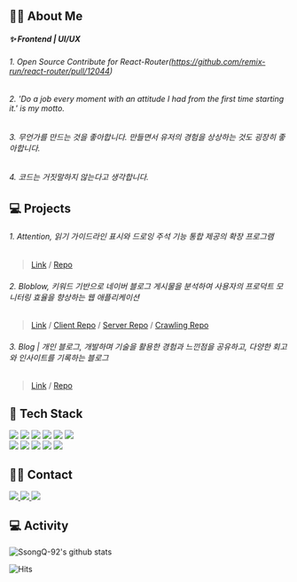 ## 🙋‍♂️ About Me

##### ✨ Frontend | UI/UX

###### 1. Open Source Contribute for React-Router(https://github.com/remix-run/react-router/pull/12044)
###### 2. 'Do a job every moment with an attitude I had from the first time starting it.' is my motto.
###### 3. 무언가를 만드는 것을 좋아합니다. 만들면서 유저의 경험을 상상하는 것도 굉장히 좋아합니다.
###### 4. 코드는 거짓말하지 않는다고 생각합니다.

## 💻 Projects

###### 1. Attention, 읽기 가이드라인 표시와 드로잉 주석 기능 통합 제공의 확장 프로그램
> [Link](https://chrome.google.com/webstore/devconsole/e5032656-c2e8-44b5-bbff-e8d8395c823a/hakidcoicmfocffkkkefhiifdahdaeme/analytics/installs) / [Repo](https://github.com/SsongQ-92/Attention)

###### 2. Bloblow, 키워드 기반으로 네이버 블로그 게시물을 분석하여 사용자의 프로덕트 모니터링 효율을 향상하는 웹 애플리케이션
> [Link](https://bloblow.netlify.app/) / [Client Repo](https://github.com/Team-Bloblow/Bloblow-Client) / [Server Repo](https://github.com/Team-Bloblow/Bloblow-Server) / [Crawling Repo](https://github.com/Team-Bloblow/Bloblow-puppeteer)

###### 3. Blog | 개인 블로그, 개발하며 기술을 활용한 경험과 느낀점을 공유하고, 다양한 회고와 인사이트를 기록하는 블로그
> [Link](https://ssongq.com/) / [Repo](https://github.com/SsongQ-92/ssongq.blog)

## 👾 Tech Stack

<div align="left">
  <img src="https://img.shields.io/badge/JavaScript-F7DF1E?style=flat&logo=javascript&logoColor=white" />
  <img src="https://img.shields.io/badge/TypeScript-3178C6?style=flat&logo=TypeScript&logoColor=white" />
  <img src="https://img.shields.io/badge/React-61DAFB?style=flat&logo=React&logoColor=white" />
  <img src="https://img.shields.io/badge/Next.js-000000?style=flat&logo=Next.js&logoColor=white" />
  <img src="https://img.shields.io/badge/Redux-764ABC?style=flat&logo=Redux&logoColor=white" />
  <img src="https://img.shields.io/badge/Zustand-181c20?style=flat&logo=zustand&logoColor=white" />
</div>

<div align="left">
  <img src="https://img.shields.io/badge/React_Router-CA4245?style=flat&logo=react-router&logoColor=white" />
  <img src="https://img.shields.io/badge/React_Query-purple?style=flat&logo=react-query&logoColor=white" />
  <img src="https://img.shields.io/badge/Styled_Components-DB7093?style=flat&logo=styledcomponents&logoColor=white" />
  <img src="https://img.shields.io/badge/Tailwind CSS-06B6D4?style=flat&logo=tailwindcss&logoColor=white" />
  <img src="https://img.shields.io/badge/Firebase-DD2C00?style=flat&logo=firebase&logoColor=white" />
</div>

## 🐱‍🏍 Contact

<a href="https://ssongq.com">
  <img src="https://img.shields.io/badge/ssongq.blog-000000?style=flat&logo=vercel&logoColor=white" />
</a>
<a href="https://www.linkedin.com/in/kyukyoungsong/">
  <img src="https://img.shields.io/badge/linkedin-0A66C2?style=flat&logo=linkedin&logoColor=white" />
</a>
<a href="mailto:skdmlrh12@gmail.com">
  <img src="https://img.shields.io/badge/gmail-EA4335?style=flat&logo=gmail&logoColor=white" />
</a>

## 💻 Activity

![SsongQ-92's github stats](https://github-readme-stats.vercel.app/api?username=SsongQ-92&show_icons=true&theme=tokyonight&hide=stars&rank_icon=github)

![Hits](https://hits.seeyoufarm.com/api/count/incr/badge.svg?url=https%3A%2F%2Fgithub.com%2FSsongQ-92&count_bg=%235367C0&title_bg=%23161616&icon=react.svg&icon_color=%23D98BEC&title=SsongQ&edge_flat=false)

<!-- ![Top Langs](https://github-readme-stats-git-masterrstaa-rickstaa.vercel.app/api/top-langs/?username=SsongQ-92&layout=compact&theme=tokyonight) --!>
